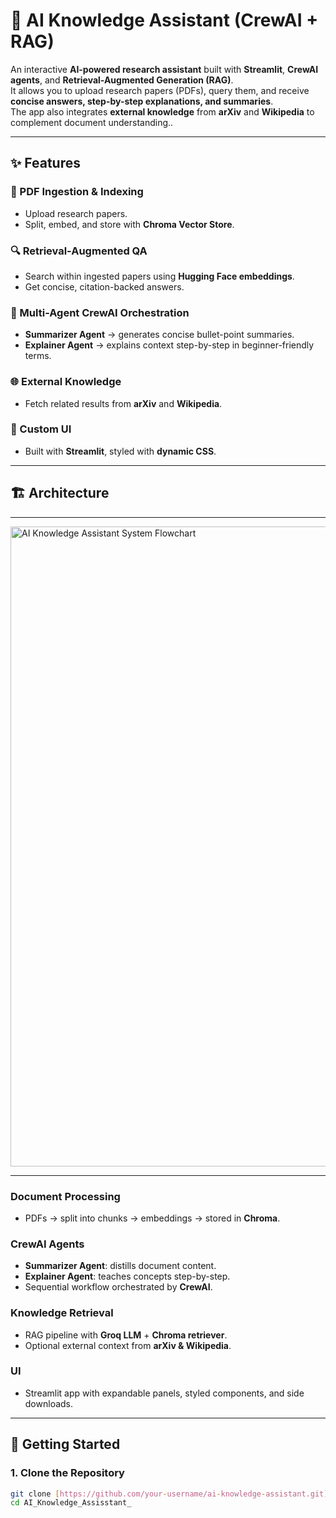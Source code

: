 # 🤖 AI Knowledge Assistant (CrewAI + RAG)

An interactive **AI-powered research assistant** built with **Streamlit**, **CrewAI agents**, and **Retrieval-Augmented Generation (RAG)**.  
It allows you to upload research papers (PDFs), query them, and receive **concise answers, step-by-step explanations, and summaries**.  
The app also integrates **external knowledge** from **arXiv** and **Wikipedia** to complement document understanding..

---
## ✨ Features

### 📂 PDF Ingestion & Indexing
- Upload research papers.  
- Split, embed, and store with **Chroma Vector Store**.  

### 🔍 Retrieval-Augmented QA
- Search within ingested papers using **Hugging Face embeddings**.  
- Get concise, citation-backed answers.  

### 👥 Multi-Agent CrewAI Orchestration
- **Summarizer Agent** → generates concise bullet-point summaries.  
- **Explainer Agent** → explains context step-by-step in beginner-friendly terms.  

### 🌐 External Knowledge
- Fetch related results from **arXiv** and **Wikipedia**.  

### 🎨 Custom UI
- Built with **Streamlit**, styled with **dynamic CSS**.  

---

## 🏗️ Architecture
---

<img width="1536" height="1024" alt="AI Knowledge Assistant System Flowchart" src="https://github.com/user-attachments/assets/258d439a-1c5c-496a-8c01-60fbeec968bd" />

---

### Document Processing
- PDFs → split into chunks → embeddings → stored in **Chroma**.  

### CrewAI Agents
- **Summarizer Agent**: distills document content.  
- **Explainer Agent**: teaches concepts step-by-step.  
- Sequential workflow orchestrated by **CrewAI**.  

### Knowledge Retrieval
- RAG pipeline with **Groq LLM** + **Chroma retriever**.  
- Optional external context from **arXiv & Wikipedia**.  

### UI
- Streamlit app with expandable panels, styled components, and side downloads.  

---

## 🚀 Getting Started

### 1. Clone the Repository
```bash
git clone [https://github.com/your-username/ai-knowledge-assistant.git](https://github.com/ShyamKumar-AI-DS/AI_Knowledge_Assisstant_.git)
cd AI_Knowledge_Assisstant_
